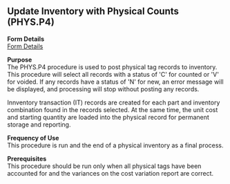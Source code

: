 ##  Update Inventory with Physical Counts (PHYS.P4)

<PageHeader />

**Form Details**  
[ Form Details ](PHYS-P4-1/README.md)   

**Purpose**  
The PHYS.P4 procedure is used to post physical tag records to inventory. This
procedure will select all records with a status of 'C' for counted or 'V' for
voided. If any records have a status of 'N' for new, an error message will be
displayed, and processing will stop without posting any records.  
  
Innventory transaction (IT) records are created for each part and inventory
combination found in the records selected. At the same time, the unit cost and
starting quantity are loaded into the physical record for permanent storage
and reporting.

**Frequency of Use**  
This procedure is run and the end of a physical inventory as a final process.

**Prerequisites**  
This procedure should be run only when all physical tags have been accounted
for and the variances on the cost variation report are correct.

<badge text= "Version 8.10.57" vertical="middle" />

<PageFooter />